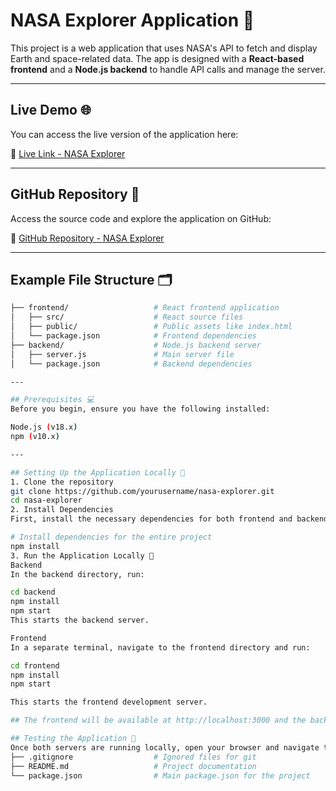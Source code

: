 # NASA Explorer Application 🚀

This project is a web application that uses NASA's API to fetch and display Earth and space-related data. The app is designed with a **React-based frontend** and a **Node.js backend** to handle API calls and manage the server.

---

## Live Demo 🌐

You can access the live version of the application here:

🔗 [Live Link - NASA Explorer](https://nasa-explorer-app-00eacef84580.herokuapp.com)

---

## GitHub Repository 📂

Access the source code and explore the application on GitHub:

🔗 [GitHub Repository - NASA Explorer](https://github.com/yourusername/nasa-explorer)

---

## Example File Structure 🗂

```bash
├── frontend/                   # React frontend application
│   ├── src/                    # React source files
│   ├── public/                 # Public assets like index.html
│   └── package.json            # Frontend dependencies
├── backend/                    # Node.js backend server
│   ├── server.js               # Main server file
│   └── package.json            # Backend dependencies

---

## Prerequisites 💻
Before you begin, ensure you have the following installed:

Node.js (v18.x)
npm (v10.x)

---

## Setting Up the Application Locally 🔧
1. Clone the repository
git clone https://github.com/yourusername/nasa-explorer.git
cd nasa-explorer
2. Install Dependencies
First, install the necessary dependencies for both frontend and backend.

# Install dependencies for the entire project
npm install
3. Run the Application Locally 🚀
Backend
In the backend directory, run:

cd backend
npm install
npm start
This starts the backend server.

Frontend
In a separate terminal, navigate to the frontend directory and run:

cd frontend
npm install
npm start

This starts the frontend development server.

## The frontend will be available at http://localhost:3000 and the backend at http://localhost:5000 (or another port if configured).

## Testing the Application 🧪
Once both servers are running locally, open your browser and navigate to http://localhost:3000 to interact with the application.
├── .gitignore                  # Ignored files for git
├── README.md                   # Project documentation
└── package.json                # Main package.json for the project

